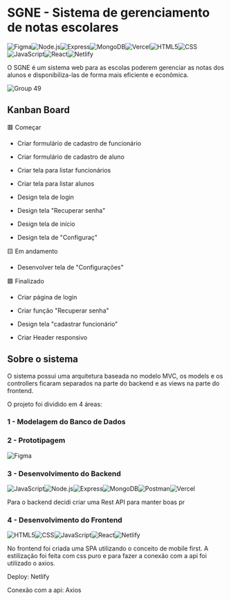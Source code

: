 # SGNE - Sistema de gerenciamento de notas escolares
![Figma](https://img.shields.io/badge/Figma-F24E1E?style=for-the-badge&logo=figma&logoColor=white)![Node.js](https://img.shields.io/badge/Node.js-43853D?style=for-the-badge&logo=node.js&logoColor=white)![Express](https://img.shields.io/badge/Express.js-404D59?style=for-the-badge)![MongoDB](https://img.shields.io/badge/MongoDB-4EA94B?style=for-the-badge&logo=mongodb&logoColor=white)![Vercel](https://img.shields.io/badge/Vercel-000000?style=for-the-badge&logo=vercel&logoColor=white)![HTML5](https://img.shields.io/badge/HTML5-E34F26?style=for-the-badge&logo=html5&logoColor=white)![CSS](https://img.shields.io/badge/CSS-239120?&style=for-the-badge&logo=css3&logoColor=white)![JavaScript](https://img.shields.io/badge/JavaScript-F7DF1E?style=for-the-badge&logo=JavaScript&logoColor=white)![React](https://img.shields.io/badge/React-20232A?style=for-the-badge&logo=react&logoColor=61DAFB)![Netlify](https://img.shields.io/badge/Netlify-00C7B7?style=for-the-badge&logo=netlify&logoColor=white)

O SGNE é um sistema web para as escolas poderem gerenciar as notas dos alunos e disponibiliza-las de forma mais eficiente e econômica.

![Group 49](https://user-images.githubusercontent.com/83729891/229171063-e57a043e-460e-4efb-a414-a386f6a0327e.png)


## Kanban Board

:red_square: Começar
- Criar formulário de cadastro de funcionário
- Criar formulário de cadastro de aluno

- Criar tela para listar funcionários
- Criar tela para listar alunos

- Design tela de login
- Design tela "Recuperar senha"
- Design tela de início
- Design tela de "Configuraç"


:yellow_square: Em andamento
- Desenvolver tela de "Configurações"

:green_square: Finalizado
- Criar página de login
- Criar função "Recuperar senha"

- Design tela "cadastrar funcionário"

- Criar Header responsivo





## Sobre o sistema
O sistema possui uma arquitetura baseada no modelo MVC, os models e os controllers ficaram separados na parte do backend e as views na parte do frontend.

O projeto foi dividido em 4 áreas:

### 1 - Modelagem do Banco de Dados

### 2 - Prototipagem
![Figma](https://img.shields.io/badge/Figma-F24E1E?style=for-the-badge&logo=figma&logoColor=white)


### 3 - Desenvolvimento do Backend
![JavaScript](https://img.shields.io/badge/JavaScript-F7DF1E?style=for-the-badge&logo=JavaScript&logoColor=white)![Node.js](https://img.shields.io/badge/Node.js-43853D?style=for-the-badge&logo=node.js&logoColor=white)![Express](https://img.shields.io/badge/Express.js-404D59?style=for-the-badge)![MongoDB](https://img.shields.io/badge/MongoDB-4EA94B?style=for-the-badge&logo=mongodb&logoColor=white)![Postman](https://img.shields.io/badge/Postman-FF6C37?style=for-the-badge&logo=postman&logoColor=white)![Vercel](https://img.shields.io/badge/Vercel-000000?style=for-the-badge&logo=vercel&logoColor=white)

Para o backend decidi criar uma Rest API para manter boas pr
### 4 - Desenvolvimento do Frontend
![HTML5](https://img.shields.io/badge/HTML5-E34F26?style=for-the-badge&logo=html5&logoColor=white)![CSS](https://img.shields.io/badge/CSS-239120?&style=for-the-badge&logo=css3&logoColor=white)![JavaScript](https://img.shields.io/badge/JavaScript-F7DF1E?style=for-the-badge&logo=JavaScript&logoColor=white)![React](https://img.shields.io/badge/React-20232A?style=for-the-badge&logo=react&logoColor=61DAFB)![Netlify](https://img.shields.io/badge/Netlify-00C7B7?style=for-the-badge&logo=netlify&logoColor=white)

No frontend foi criada uma SPA utilizando o conceito de mobile first. A estilização foi feita com css puro e para fazer a conexão com a api foi utilizado o axios.

Deploy: Netlify

Conexão com a api: Axios



